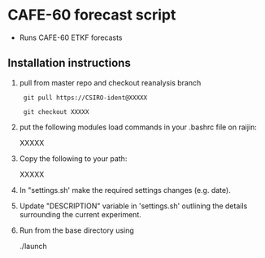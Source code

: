 CAFE-60 forecast script
============================================================================

* Runs CAFE-60 ETKF forecasts


Installation instructions
----------------------------------------------------------------------

1) pull from master repo and checkout reanalysis branch
	
        git pull https://CSIRO-ident@XXXXX

        git checkout XXXXX

2) put the following modules load commands in your .bashrc file on raijin:

	XXXXX

3) Copy the following to your path:

	XXXXX


4) In "settings.sh' make the required settings changes (e.g. date).


5) Update "DESCRIPTION" variable in 'settings.sh' outlining the details surrounding the current experiment.


6) Run from the base directory using

	./launch


